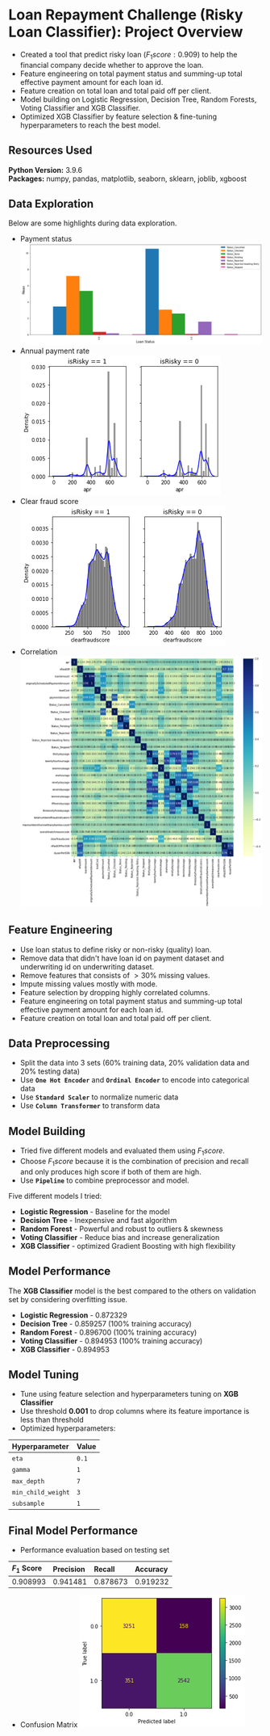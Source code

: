 # Loan Repayment Challenge (Risky Loan Classifier): Project Overview
* Created a tool that predict risky loan ($F_{1} score: 0.909$) to help the financial company decide whether to approve the loan.
* Feature engineering on total payment status and summing-up total effective payment amount for each loan id.
* Feature creation on total loan and total paid off per client.
* Model building on Logistic Regression, Decision Tree, Random Forests, Voting Classifier and XGB Classifier.
* Optimized XGB Classifier by feature selection & fine-tuning hyperparameters to reach the best model.

## Resources Used
**Python Version:** 3.9.6    
**Packages:** numpy, pandas, matplotlib, seaborn, sklearn, joblib, xgboost

## Data Exploration
Below are some highlights during data exploration.
* Payment status
![alt text](plot/payment_status.png)
* Annual payment rate
![alt text](plot/apr.png)
* Clear fraud score
![alt text](plot/clear_fraud_score.png)
* Correlation
![alt text](plot/correlation.png)

## Feature Engineering
* Use loan status to define risky or non-risky (quality) loan.
* Remove data that didn't have loan id on payment dataset and underwriting id on underwriting dataset.
* Remove features that consists of  $>30\%$ missing values.
* Impute missing values mostly with mode.
* Feature selection by dropping highly correlated columns.
* Feature engineering on total payment status and summing-up total effective payment amount for each loan id.
* Feature creation on total loan and total paid off per client.

## Data Preprocessing
* Split the data into 3 sets ($60\%$ training data, $20\%$ validation data and $20\%$ testing data)
* Use **`One Hot Encoder`** and **`Ordinal Encoder`** to encode into categorical data
* Use **`Standard Scaler`** to normalize numeric data
* Use **`Column Transformer`** to transform data


## Model Building
* Tried five different models and evaluated them using $F_{1} score$. 
* Choose $F_{1} score$ because it is the combination of precision and recall and only produces high score if both of them are high.
* Use **`Pipeline`** to combine preprocessor and model.

Five different models I tried:
* **Logistic Regression** - Baseline for the model
* **Decision Tree** - Inexpensive and fast algorithm
* **Random Forest** - Powerful and robust to outliers & skewness
* **Voting Classifier** - Reduce bias and increase generalization
* **XGB Classifier** - optimized Gradient Boosting with high flexibility

## Model Performance
The **XGB Classifier** model is the best compared to the others on validation set by considering overfitting issue.

* **Logistic Regression** - 0.872329
* **Decision Tree** - 0.859257 (100% training accuracy)
* **Random Forest** - 0.896700 (100% training accuracy)
* **Voting Classifier** - 0.894953 (100% training accuracy)
* **XGB Classifier** - 0.894953

## Model Tuning
* Tune using feature selection and hyperparameters tuning on **XGB Classifier**
* Use threshold **0.001** to drop columns where its feature importance is less than threshold
* Optimized hyperparameters:

|Hyperparameter|Value|
|:-|:-|
|`eta`|`0.1`|
|`gamma`|`1`|
|`max_depth`|`7`|
|`min_child_weight`|`3`|
|`subsample`|`1`|

## Final Model Performance
* Performance evaluation based on testing set

|$F_{1}$ Score|Precision|Recall|Accuracy|
|:-|:-|:-|:-|
|0.908993|0.941481|0.878673|0.919232|

* Confusion Matrix
![alt text](plot/confusion_matrix.png)
